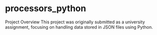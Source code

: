 # processors_python
 
Project Overview
This project was originally submitted as a university assignment, focusing on handling data stored in JSON files using Python.